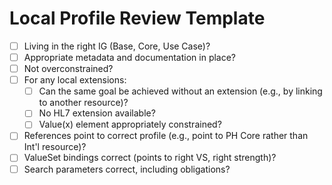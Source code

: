 # Local Profile Review Template

- [ ] Living in the right IG (Base, Core, Use Case)?
- [ ] Appropriate metadata and documentation in place?
- [ ] Not overconstrained?
- [ ] For any local extensions:
    - [ ] Can the same goal be achieved without an extension (e.g., by linking to another resource)?
    - [ ] No HL7 extension available?
    - [ ] Value(x) element appropriately constrained?
- [ ] References point to correct profile (e.g., point to PH Core rather than Int'l resource)?
- [ ] ValueSet bindings correct (points to right VS, right strength)?
- [ ] Search parameters correct, including obligations?